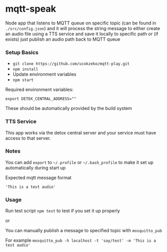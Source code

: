 # mqtt-speak

Node app that listens to MQTT queue on specific topic (can be found in `./src/config.json`) and it will process the string message to either create an audio file using a TTS service and save it locally to specific path or (if exists) just publish an audio path back to MQTT queue

### Setup Basics
- `git clone https://github.com/ucokzeko/mqtt-play.git`
- `npm install`
- Update environment variables
- `npm start`

Required environment variables:
```
export DETOX_CENTRAL_ADDRESS=""
```

These should be automatically provided by the build system

### TTS Service
This app works via the detox central server and your service must have access to that server.

### Notes
You can add `export` to `~/.profile` or `~/.bash_profile` to make it set up automatically during start up

Expected mqtt message format
```
'This is a test audio'
```

### Usage
Run test script `npm test` to test if you set it up properly

or

You can manually publish a message to specified topic with `mosquitto_pub`

For example
`mosquitto_pub -h localhost -t 'say/test' -m 'This is a test audio'`
